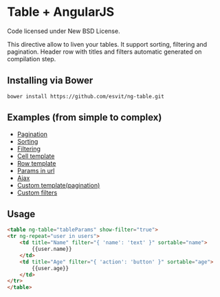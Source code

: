 Table + AngularJS
=================
Code licensed under New BSD License.

This directive allow to liven your tables. It support sorting, filtering and pagination.
Header row with titles and filters automatic generated on compilation step.

## Installing via Bower
```
bower install https://github.com/esvit/ng-table.git
```

## Examples (from simple to complex)

* [Pagination](http://esvit.github.io/ng-table/#!/demo1)
* [Sorting](http://esvit.github.io/ng-table/#!/demo3)
* [Filtering](http://esvit.github.io/ng-table/#!/demo4)
* [Cell template](http://esvit.github.io/ng-table/#!/demo8)
* [Row template](http://esvit.github.io/ng-table/#!/demo9)
* [Params in url](http://esvit.github.io/ng-table/#!/demo5)
* [Ajax](http://esvit.github.io/ng-table/#!/demo6)
* [Custom template(pagination)](http://esvit.github.io/ng-table/#!/demo2)
* [Custom filters](http://esvit.github.io/ng-table/#!/demo11)

## Usage
```html
<table ng-table="tableParams" show-filter="true">
<tr ng-repeat="user in users">
    <td title="Name" filter="{ 'name': 'text' }" sortable="name">
        {{user.name}}
    </td>
    <td title="Age" filter="{ 'action': 'button' }" sortable="age">
        {{user.age}}
    </td>
</tr>
</table>
```